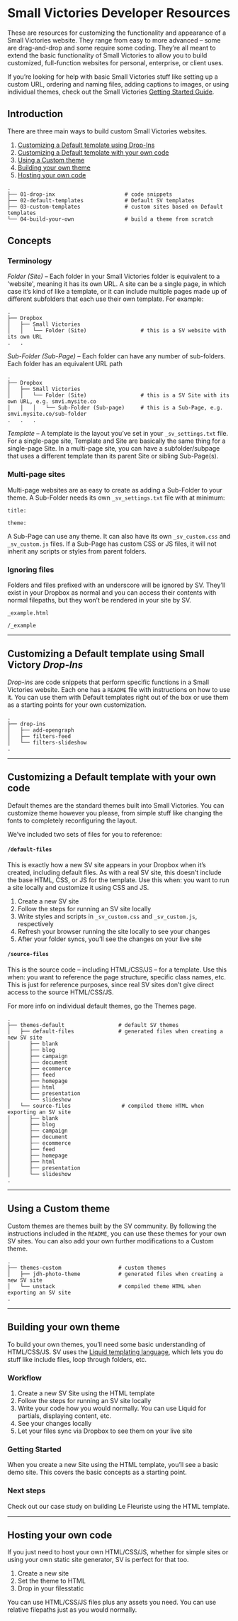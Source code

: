 # Small Victories Developer Resources

These are resources for customizing the functionality and appearance of a Small Victories website. They range from easy to more advanced – some are drag-and-drop and some require some coding. They’re all meant to extend the basic functionality of Small Victories to allow you to build customized, full-function websites for personal, enterprise, or client uses.

If you’re looking for help with basic Small Victories stuff like setting up a custom URL, ordering and naming files, adding captions to images, or using individual themes, check out the Small Victories [Getting Started Guide](http://docs.smallvictori.es).

## Introduction

There are three main ways to build custom Small Victories websites.

1. [Customizing a Default template using Drop-Ins](#customizing-a-default-template-using-drop-ins)
2. [Customizing a Default template with your own code](#customizing-a-default-template-with-your-own-code)
3. [Using a Custom theme](#using-a-custom-theme)
4. [Building your own theme](#building-your-own-theme)
4. [Hosting your own code](#hosting-your-own-code)

```
.
├── 01-drop-inx                      # code snippets
├── 02-default-templates             # Default SV templates
├── 03-custom-templates              # custom sites based on Default templates
└── 04-build-your-own                # build a theme from scratch
```

## Concepts

### Terminology

*Folder (Site)* – Each folder in your Small Victories folder is equivalent to a 'website', meaning it has its own URL. A site can be a single page, in which case it’s kind of like a template, or it can include multiple pages made up of different subfolders that each use their own template. For example:
```
.
├── Dropbox
│   ├── Small Victories
│   │   └── Folder (Site)                 # this is a SV website with its own URL
.   .
```
*Sub-Folder (Sub-Page)* – Each folder can have any number of sub-folders. Each folder has an equivalent URL path
```
.
├── Dropbox
│   ├── Small Victories
│   │   └── Folder (Site)                 # this is a SV Site with its own URL, e.g. smvi.mysite.co
│   │   │   └── Sub-Folder (Sub-page)     # this is a Sub-Page, e.g. smvi.mysite.co/sub-folder
.   .   .
```

*Template* – A template is the layout you’ve set in your `_sv_settings.txt` file. For a single-page site, Template and Site are basically the same thing for a single-page Site. In a multi-page site, you can have a subfolder/subpage that uses a different template than its parent Site or sibling Sub-Page(s).

### Multi-page sites
Multi-page websites are as easy to create as adding a Sub-Folder to your theme. A Sub-Folder needs its own `_sv_settings.txt` file with at minimum:

`title: `

`theme: `

A Sub-Page can use any theme. It can also have its own `_sv_custom.css` and `_sv_custom.js` files. If a Sub-Page has custom CSS or JS files, it will not inherit any scripts or styles from parent folders.


### Ignoring files
Folders and files prefixed with an underscore will be ignored by SV. They’ll exist in your Dropbox as normal and you can access their contents with normal filepaths, but they won’t be rendered in your site by SV.

`_example.html`

`/_example`

----

## Customizing a Default template using Small Victory *Drop-Ins*

*Drop-ins* are code snippets that perform specific functions in a Small Victories website. Each one has a `README` file with instructions on how to use it. You can use them with Default templates right out of the box or use them as a starting points for your own customization.

```
.
├── drop-ins
│   ├── add-opengraph
│   ├── filters-feed
│   └── filters-slideshow
.
```
----

## Customizing a Default template with your own code
Default themes are the standard themes built into Small Victories. You can customize theme however you please, from simple stuff like changing the fonts to completely reconfiguring the layout.

We’ve included two sets of files for you to reference:

#### `/default-files`
This is exactly how a new SV site appears in your Dropbox when it’s created, including default files. As with a real SV site, this doesn’t include the base HTML, CSS, or JS for the template. Use this when: you want to run a site locally and customize it using CSS and JS.

1. Create a new SV site
2. Follow the steps for running an SV site locally
3. Write styles and scripts in `_sv_custom.css` and `_sv_custom.js`, respectively
4. Refresh your browser running the site locally to see your changes
5. After your folder syncs, you’ll see the changes on your live site

#### `/source-files`
This is the source code – including HTML/CSS/JS – for a template. Use this when: you want to reference the page structure, specific class names, etc. This is just for reference purposes, since real SV sites don’t give direct access to the source HTML/CSS/JS.

For more info on individual default themes, go the Themes page.

```
.
├── themes-default                 # default SV themes
│   ├── default-files              # generated files when creating a new SV site
│      ├── blank
│      ├── blog
│      ├── campaign
│      ├── document
│      ├── ecommerce
│      ├── feed
│      ├── homepage
│      ├── html
│      ├── presentation
│      └── slideshow
│   └── source-files                # compiled theme HTML when exporting an SV site
│      ├── blank
│      ├── blog
│      ├── campaign
│      ├── document
│      ├── ecommerce
│      ├── feed
│      ├── homepage
│      ├── html
│      ├── presentation
│      └── slideshow
.
```

----

## Using a Custom theme
Custom themes are themes built by the SV community. By following the instructions included in the `README`, you can use these themes for your own SV sites. You can also add your own further modifications to a Custom theme.

```
.
├── themes-custom                  # custom themes
│   ├── jdh-photo-theme            # generated files when creating a new SV site
│   └── unstack                    # compiled theme HTML when exporting an SV site
.
```

----

## Building your own theme

To build your own themes, you’ll need some basic understanding of HTML/CSS/JS. SV uses the [Liquid templating language](http://shopify.github.io/liquid/), which lets you do stuff like include files, loop through folders, etc.

### Workflow
1. Create a new SV Site using the HTML template
2. Follow the steps for running an SV site locally
3. Write your code how you would normally. You can use Liquid for partials, displaying content, etc.
4. See your changes locally
5. Let your files sync via Dropbox to see them on your live site

### Getting Started
When you create a new Site using the HTML template, you’ll see a basic demo site. This covers the basic concepts as a starting point.

### Next steps
Check out our case study on building Le Fleuriste using the HTML template.

----

## Hosting your own code

If you just need to host your own HTML/CSS/JS, whether for simple sites or using your own static site generator, SV is perfect for that too.

1. Create a new site
2. Set the theme to HTML
3. Drop in your filesstatic

You can use HTML/CSS/JS files plus any assets you need. You can use relative filepaths just as you would normally.
